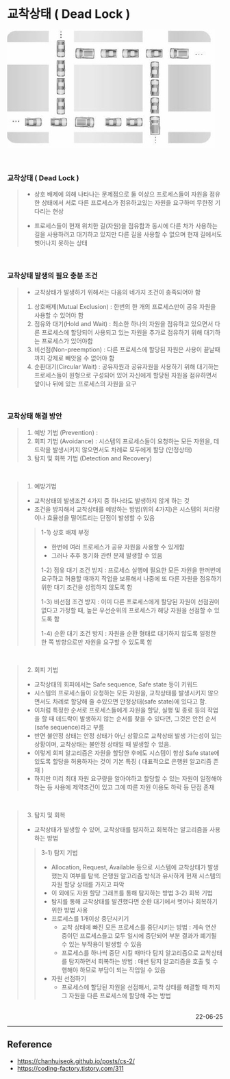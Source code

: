 # 교착상태 ( Dead Lock )

![DeadLock](./img/deadlock.png)

<br>

### 교착상태 ( Dead Lock )
>- 상호 배제에 의해 나타나는 문제점으로 둘 이상으 프로세스들이 자원을 점유한 상태에서 서로 다른 프로세스가 점유하고있는 자원을 요구하며 무한정 기다리는 현상
>
>- 프로세스들이 현재 위치한 길(자원)을 점유함과 동시에 다른 차가 사용하는 길을 사용하려고 대기하고 있지만 다른 길을 사용할 수 없으며 현재 길에서도 벗어나지 못하는 상태

<br>

### 교착상태 발생의 필요 충분 조건
>- 교착상태가 발생하기 위해서는 다음의 네가지 조건이 충족되어야 함
>1) 상호배제(Mutual Exclusion) : 한번의 한 개의 프로세스만이 공유 자원을 사용할 수 있어야 함
>2) 점유와 대기(Hold and Wait) : 최소한 하나의 자원을 점유하고 있으면서 다른 프로세스에 할당되어 사용되고 있는 자원을 추가로 점유하기 위해 대기하는 프로세스가 있어야함
>3) 비선점(Non-preemption) : 다른 프로세스에 할당된 자원은 사용이 끝날때까지 강제로 빼앗을 수 없어야 함
>4) 순환대기(Circular Wait) : 공유자원과 공유자원을 사용하기 위해 대기하는 프로세스들이 원형으로 구성되어 있어 자신에게 할당된 자원을 점유하면서 앞이나 뒤에 있는 프로세스의 자원을 요구

<br>

### 교착상태 해결 방안
>1. 예방 기법 (Prevention) : 
>2. 회피 기법 (Avoidance) : 시스템의 프로세스들이 요청하는 모든 자원을, 데드락을 발생시키지 않으면서도 차례로 모두에게 할당 (안정상태)
>3. 탐지 및 회복 기법 (Detection and Recovery)

<br>

>1. 예방기법
> - 교착상태의 발생조건 4가지 중 하나라도 발생하지 않게 하는 것
>- 조건을 방지해서 교착상태를 예방하는 방법(위의 4가지)은 시스템의 처리량이나 효율성을 떨어트리는 단점이 발생할 수 있음
>>1-1) 상호 배제 부정
>>- 한번에 여러 프로세스가 공유 자원을 사용할 수 있게함
>>- 그러나 추후 동기화 관련 문제 발생할 수 있음
>>
>>1-2) 점유 대기 조건 방지 : 프로세스 실행에 필요한 모든 자원을 한꺼번에 요구하고 허용할 때까지 작업을 보류해서 나중에 또 다른 자원을 점유하기 위한 대기 조건을 성립하지 않도록 함
>>
>>1-3) 비선점 조건 방지 : 이미 다른 프로세스에게 할당된 자원이 선점권이 없다고 가정할 때, 높은 우선순위의 프로세스가 해당 자원을 선점할 수 있도록 함
>>
>>1-4) 순환 대기 조건 방지 : 자원을 순환 형태로 대기하지 않도록 일정한 한 쪽 방향으로만 자원을 요구할 수 있도록 함

<br>

>2. 회피 기법
>- 교착상태의 회피에서는 Safe sequence, Safe state 등이 키워드
>- 시스템의 프로세스들이 요청하는 모든 자원을, 교착상태를 발생시키지 않으면서도 차례로 할당해 줄 수있으면 안정상태(safe state)에 있다고 함.
>- 이처럼 특정한 순서로 프로세스들에게 자원을 할당, 실행 및 종료 등의 작업을 할 때 데드락이 발생하지 않는 순서를 찾을 수 있다면, 그것은 안전 순서(safe sequence)라고 부름
>- 반면 불안정 상태는 안정 상태가 아닌 상황으로 교착상태 발생 가는성이 있는 상황이며, 교착상태는 불안정 상태일 때 발생할 수 있음. 
>- 이렇게 회피 알고리즘은 자원을 할당한 후에도 시스템이 항상 Safe state에 있도록 할당을 허용하자는 것이 기본 특징 ( 대표적으로 은행원 알고리즘 존재 )
>- 하지만 미리 최대 자원 요구량을 알아야하고 할당할 수 있는 자원이 일정해야하는 등 사용에 제약조건이 있고 그에 따른 자원 이용도 하락 등 단점 존재

<br>

>3) 탐지 및 회복
>- 교착상태가 발생할 수 있어, 교착상태를 탐지하고 회복하는 알고리즘을 사용하는 방법
>>3-1) 탐지 기법
>>- Allocation, Request, Available 등으로 시스템에 교착상태가 발생했는지 여부를 탐색. 은행원 알고리즘 방식과 유사하게 현재 시스템의 자원 할당 상태를 가지고 파악
>>- 이 외에도 자원 할당 그래프를 통해 탐지하는 방법
>>3-2) 회복 기법
>>- 탐지를 통해 교착상태를 발견했다면 순환 대기에서 벗어나 회복하기 위한 방법 사용
>>- 프로세스를 1개이상 중단시키기 
>>	    - 교착 상태에 빠진 모든 프로세스를 중단시키는 방법 : 계속 연산 중이던 프로세스들고 모두 일시에 중단되어 부분 결과가 폐기될 수 있는 부작용이 발생할 수 있음
>>	    - 프로세스를 하나씩 중단 시킬 때마다 탐지 알고리즘으로 교착상태를 탐지하면서 회복하는 방법 : 매번 탐지 알고리즘을 호출 및 수행해야 하므로 부담이 되는 작업일 수 있음
>>- 자원 선점하기  
>>	    - 프로세스에 할당된 자원을 선점해서, 교착 상태를 해결할 때 까지 그 자원을 다른 프로세스에 할당해 주는 방법

<br>

<div style="text-align: right">22-06-25</div>

-------

## Reference
- https://chanhuiseok.github.io/posts/cs-2/ 
- https://coding-factory.tistory.com/311